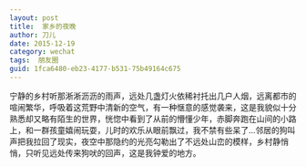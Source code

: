 ```yaml
---
layout: post
title:  家乡的夜晚
author:	刀儿
date: 2015-12-19
category: wechat
tags:  朋友圈
guid: 1fca6480-eb23-4177-b531-75b49164c675
---
```


宁静的乡村听那淅淅沥沥的雨声，远处几盏灯火依稀衬托出几户人烟，远离都市的喧闹繁华，呼吸着这荒野中清新的空气，有一种惬意的感觉袭来，这是我貌似十分熟悉却又略有陌生的世界，恍惚中看到了从前的懵懂少年，赤脚奔跑在山间的小路上，和一群孩童嬉闹玩耍，儿时的欢乐从眼前飘过，我不禁有些呆了…邻居的狗叫声把我拉回了现实，夜空中那隐约的光亮勾勒出了不远处山峦的模样，乡村静悄悄，只听见远处传来狗吠的回声，这是我钟爱的地方。